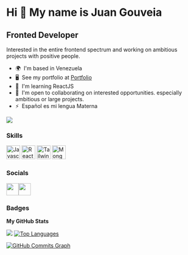 Hi 👋 My name is Juan Gouveia
=============================

Fronted Developer
-----------------

Interested in the entire frontend spectrum and working on ambitious projects with positive people.

* 🌍  I'm based in Venezuela
* 🖥️  See my portfolio at [Portfolio](http://jcfgdev.github.io/Portfolio)
* 🧠  I'm learning ReactJS
* 🤝  I'm open to collaborating on interested opportunities. especially ambitious or large projects.
* ⚡  Español es mi lengua Materna

<a href="https://www.github.com/jcfgDEV" target="_blank" rel="noreferrer"><img
src="https://img.shields.io/github/followers/jcfgDEV?logo=github&style=for-the-badge&color=ef4444&labelColor=1c1917" /></a>

### Skills

<p align="left">
<a href="https://developer.mozilla.org/en-US/docs/Web/JavaScript" target="_blank" rel="noreferrer"><img src="https://raw.githubusercontent.com/danielcranney/readme-generator/main/public/icons/skills/javascript-colored.svg" width="36" height="36" alt="Javascript" /></a>
<a href="https://reactjs.org/" target="_blank" rel="noreferrer"><img src="https://raw.githubusercontent.com/danielcranney/readme-generator/main/public/icons/skills/react-colored.svg" width="36" height="36" alt="React" /></a>
<a href="https://tailwindcss.com/" target="_blank" rel="noreferrer"><img src="https://raw.githubusercontent.com/danielcranney/readme-generator/main/public/icons/skills/tailwindcss-colored.svg" width="36" height="36" alt="TailwindCSS" /></a>
<a href="https://www.mongodb.com/" target="_blank" rel="noreferrer"><img src="https://raw.githubusercontent.com/danielcranney/readme-generator/main/public/icons/skills/mongodb-colored.svg" width="36" height="36" alt="MongoDB" /></a>
</p>


### Socials

[<p align="left"> <a href="https://www.github.com/jcfgDEV" target="_blank" rel="noreferrer"><img src="https://raw.githubusercontent.com/danielcranney/readme-generator/main/public/icons/socials/github.svg" width="32" height="32" /></a>](www.linkedin.com/in/juan-gouveia)<img src="https://raw.githubusercontent.com/danielcranney/readme-generator/main/public/icons/socials/linkedin.svg" width="32" height="32" /></p>

### Badges

<b>My GitHub Stats</b>

<a href="http://www.github.com/jcfgDEV"><img src="https://github-readme-streak-stats.herokuapp.com/?user=jcfgDEV&stroke=ffffff&background=1c1917&ring=22c55e&fire=22c55e&currStreakNum=ffffff&currStreakLabel=22c55e&sideNums=ffffff&sideLabels=ffffff&dates=ffffff&hide_border=true" /></a> <a href="https://github.com/jcfgDEV" align="left"><img src="https://github-readme-stats.vercel.app/api/top-langs/?username=jcfgDEV&langs_count=10&title_color=22c55e&text_color=ffffff&icon_color=ef4444&bg_color=1c1917&hide_border=true&locale=en&custom_title=Top%20%Languages" alt="Top Languages" /></a>

<a href="http://www.github.com/jcfgDEV"><img src="https://activity-graph.herokuapp.com/graph?username=jcfgDEV&bg_color=1c1917&color=ffffff&line=ef4444&point=ffffff&area_color=1c1917&area=true&hide_border=true&custom_title=GitHub%20Commits%20Graph" alt="GitHub Commits Graph" /></a>
